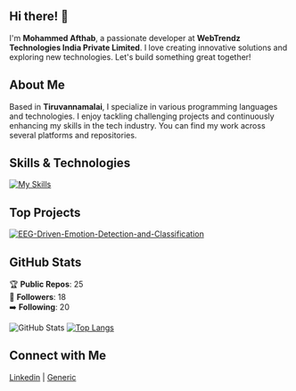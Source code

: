 ## Hi there! 👋

I'm **Mohammed Afthab**, a passionate developer at **WebTrendz Technologies India Private Limited**. I love creating innovative solutions and exploring new technologies. Let's build something great together!

## About Me

Based in **Tiruvannamalai**, I specialize in various programming languages and technologies. I enjoy tackling challenging projects and continuously enhancing my skills in the tech industry. You can find my work across several platforms and repositories.

## Skills & Technologies

[![My Skills](https://skillicons.dev/icons?i=js,ts,react,angular,electron,nodejs,mongodb,mysql,py,postman,github,bitbucket,webpack,materialui,bootstrap,androidstudio,flutter,dart,vscode,php,html,css,tensorflow,laravel,docker,deno,nestjs&perline=12)](https://skillicons.dev)

## Top Projects

[![EEG-Driven-Emotion-Detection-and-Classification](https://github-readme-stats.vercel.app/api/pin/?username=MohammedAfthab18&repo=EEG-Driven-Emotion-Detection-and-Classification&theme=dark)](https://github.com/MohammedAfthab18/EEG-Driven-Emotion-Detection-and-Classification)


## GitHub Stats
🏆 **Public Repos**: 25  
👥 **Followers**: 18  
➡️ **Following**: 20  

![GitHub Stats](https://github-readme-stats.vercel.app/api?username=MohammedAfthab18&show_icons=true&theme=radical)
[![Top Langs](https://github-readme-stats.vercel.app/api/top-langs/?username=MohammedAfthab18&layout=compact&theme=dark)](https://github.com/anuraghazra/github-readme-stats)

## Connect with Me

<a href="https://www.linkedin.com/in/mohammed-afthab-4a8a72220/" target="_blank" rel="noopener noreferrer"><Icon /> Linkedin</a> | <a href="https://bitbucket.org/dev-work-web-stack/workspace/repositories/" target="_blank" rel="noopener noreferrer"><Icon /> Generic</a>
